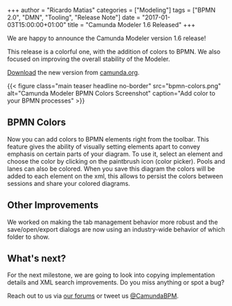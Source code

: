 +++
author = "Ricardo Matias"
categories = ["Modeling"]
tags = ["BPMN 2.0", "DMN", "Tooling", "Release Note"]
date = "2017-01-03T15:00:00+01:00"
title = "Camunda Modeler 1.6 Released"
+++

We are happy to announce the Camunda Modeler version 1.6 release!

This release is a colorful one, with the addition of colors to BPMN. We also focused on improving the overall stability of the Modeler.

[Download](https://camunda.org/bpmn/tool/) the new version from [camunda.org](https://camunda.org/bpmn/tool/).

<!--more-->

<style>
  @media(min-width: 900px) {
    figure.main.teaser.headline {
      margin-left: -120px !important;
      margin-right: -120px !important;
    }
  }
</style>

{{< figure class="main teaser headline no-border" src="bpmn-colors.png" alt="Camunda Modeler BPMN Colors Screenshot" caption="Add color to your BPMN processes" >}}

## BPMN Colors

Now you can add colors to BPMN elements right from the toolbar. This feature gives the ability of visually setting elements apart to convey emphasis on certain parts of your diagram. To use it, select an element and choose the color by clicking on the paintbrush icon (color picker). Pools and lanes can also be colored. When you save this diagram the colors will be added to each element on the xml, this allows to persist the colors between sessions and share your colored diagrams.

## Other Improvements

We worked on making the tab management behavior more robust and the save/open/export dialogs are now using an industry-wide behavior of which folder to show.

## What's next?

For the next milestone, we are going to look into copying implementation details and XML search improvements. Do you miss anything or spot a bug?

Reach out to us via [our forums](https://forum.camunda.org/c/modeler) or tweet us [@CamundaBPM](https://twitter.com/CamundaBPM).
